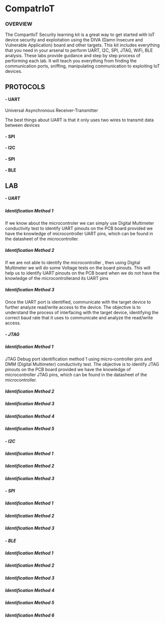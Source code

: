 <h1>CompatrIoT</h1>

<h3>OVERVIEW</h3>

The CompartIoT Security learning kit is a great way to get started with IoT device security and exploitation using the DIVA (Damn Insecure and Vulnerable Application) board and other targets. This kit includes everything that you need in your arsenal to perform UART, I2C, SPI, JTAG, WiFi, BLE analysis. These labs provide guidance and step by step process of performing each lab. It will teach you everything from finding the communication ports, sniffing, manipulating communication to exploiting IoT devices.

<h2>PROTOCOLS</h2>


<h4> - UART </h4>
<p>Universal Asynchronous Receiver-Transmitter
<p>The best things about UART is that it only uses two wires to transmit data between devices
<p>
<h4> - SPI </h4>

<p>

<h4> - I2C </h4>

<p>

<h4> - SPI </h4>

<p>

<h4> - BLE </h4>

<p>
    
<h2>LAB</h2>


<h5> - UART </h5>

<h5>Identification Method 1</h5>
                    
<p>If we know about the microcontroler we can simply use Digital Multimeter conductivity test to identify UART pinouts on the PCB board provided we have the knowledge of microcontroller UART pins, which can be found in the datasheet of the microcontroller.

<h5>Identification Method 2</h5>
                    
<p>If we are not able to identify the microcontroller , then using Digital Multimeter we will do some Voltage tests on the board pinouts. This will help us to identify UART pinouts on the PCB board when we do not have the knowledge of the microcontrollerand its UART pins 

<h5>Identification Method 3</h5>
                    
<p> Once the UART port is identified, communicate with the target device to further analyze read/write access to the device. The objective is to understand the process of interfacing with the target device, identifying the correct baud rate that it uses to communicate and analyze the read/write access.

    
<h5> - JTAG </h5>

<h5>Identification Method 1</h5>
                    
<p>JTAG Debug port identification method 1 using micro-controller pins and DMM (Digital Multimeter) conductivity test. The objective is to identify JTAG pinouts on the PCB board provided we have the knowledge of microcontroller JTAG pins, which can be found in the datasheet of the microcontroller.

<h5>Identification Method 2</h5>
                    
<p>
    
<h5>Identification Method 3</h5>
                    
<p>
    
<h5>Identification Method 4</h5>
                    
<p>

<h5>Identification Method 5</h5>
                    
<p>
    
<h5> - I2C </h5>
<h5>Identification Method 1</h5>
                    
<p>
<h5>Identification Method 2</h5>
                    
<p>

<h5>Identification Method 3</h5>
                    
<p>
    
<h5> - SPI </h5>

<h5>Identification Method 1</h5>
                    
<p>
<h5>Identification Method 2</h5>
                    
<p>

<h5>Identification Method 3</h5>
                    
<p>
    
<h5> - BLE </h5>

<h5>Identification Method 1</h5>
                    
<p>
<h5>Identification Method 2</h5>
                    
<p>

<h5>Identification Method 3</h5>
                    
<p>
    <h5>Identification Method 4</h5>
                    
<p>

<h5>Identification Method 5</h5>
                    
<p>
    
<h5>Identification Method 6</h5>
                    
<p>


 
